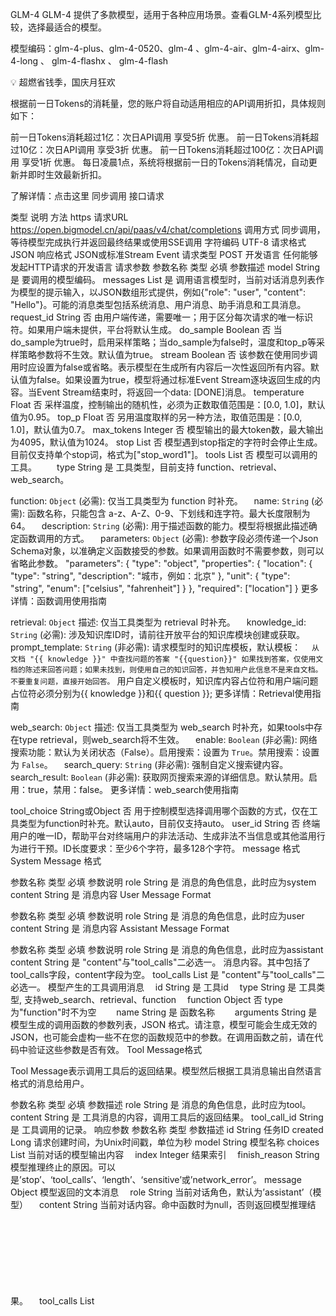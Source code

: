 GLM-4
GLM-4 提供了多款模型，适用于各种应用场景。查看GLM-4系列模型比较，选择最适合的模型。

模型编码：glm-4-plus、glm-4-0520、glm-4 、glm-4-air、glm-4-airx、glm-4-long 、 glm-4-flashx 、 glm-4-flash


💡 超燃省钱季，国庆月狂欢

根据前一日Tokens的消耗量，您的账户将自动适用相应的API调用折扣，具体规则如下：

前一日Tokens消耗超过1亿：次日API调用 享受5折 优惠。
前一日Tokens消耗超过10亿：次日API调用 享受3折 优惠。
前一日Tokens消耗超过100亿：次日API调用 享受1折 优惠。
每日凌晨1点，系统将根据前一日的Tokens消耗情况，自动更新并即时生效最新折扣。

了解详情：点击这里
同步调用
接口请求

类型	说明
方法	https
请求URL	https://open.bigmodel.cn/api/paas/v4/chat/completions
调用方式	同步调用，等待模型完成执行并返回最终结果或使用SSE调用
字符编码	UTF-8
请求格式	JSON
响应格式	JSON或标准Stream Event
请求类型	POST
开发语言	任何能够发起HTTP请求的开发语言
请求参数
参数名称	类型	必填	参数描述
model	String	是	要调用的模型编码。
messages	List<Object>	是	调用语言模型时，当前对话消息列表作为模型的提示输入，以JSON数组形式提供，例如{"role": "user", "content": "Hello"}。可能的消息类型包括系统消息、用户消息、助手消息和工具消息。
request_id	String	否	由用户端传递，需要唯一；用于区分每次请求的唯一标识符。如果用户端未提供，平台将默认生成。
do_sample	Boolean	否	当do_sample为true时，启用采样策略；当do_sample为false时，温度和top_p等采样策略参数将不生效。默认值为true。
stream	Boolean	否	该参数在使用同步调用时应设置为false或省略。表示模型在生成所有内容后一次性返回所有内容。默认值为false。如果设置为true，模型将通过标准Event Stream逐块返回生成的内容。当Event Stream结束时，将返回一个data: [DONE]消息。
temperature	Float	否	采样温度，控制输出的随机性，必须为正数取值范围是：[0.0, 1.0]，默认值为0.95。
top_p	Float	否	另用温度取样的另一种方法，取值范围是：[0.0, 1.0]，默认值为0.7。
max_tokens	Integer	否	模型输出的最大token数，最大输出为4095，默认值为1024。
stop	List	否	模型遇到stop指定的字符时会停止生成。目前仅支持单个stop词，格式为["stop_word1"]。
tools	List	否	模型可以调用的工具。
  type	String	是	工具类型，目前支持 function、retrieval、web_search。

function: `Object` (必需): 仅当工具类型为 function 时补充。
 name: `String` (必需): 函数名称，只能包含 a-z、A-Z、0-9、下划线和连字符。最大长度限制为64。
 description: `String` (必需): 用于描述函数的能力。模型将根据此描述确定函数调用的方式。
 parameters: `Object` (必需): 参数字段必须传递一个Json Schema对象，以准确定义函数接受的参数。如果调用函数时不需要参数，则可以省略此参数。
"parameters": {
  "type": "object",
  "properties": { "location": { 
    "type": "string",
    "description": "城市，例如：北京" 
  }, 
  "unit": { "type": "string", "enum": ["celsius", "fahrenheit"] }
},
"required": ["location"]
}
更多详情：函数调用使用指南

retrieval: `Object`
描述: 仅当工具类型为 retrieval 时补充。
 knowledge_id: `String` (必需): 涉及知识库ID时，请前往开放平台的知识库模块创建或获取。
 prompt_template: `String` (非必需): 请求模型时的知识库模板，默认模板：
 ```从文档 "{{ knowledge }}" 中查找问题的答案 "{{question}}" 如果找到答案，仅使用文档的陈述来回答问题；如果未找到，则使用自己的知识回答，并告知用户此信息不是来自文档。不要重复问题，直接开始回答。```
用户自定义模板时，知识库内容占位符和用户端问题占位符必须分别为{{ knowledge }}和{{ question }};
更多详情：Retrieval使用指南

web_search: `Object`
描述: 仅当工具类型为 web_search 时补充，如果tools中存在type retrieval，则web_search将不生效。
 enable: `Boolean` (非必需): 网络搜索功能：默认为关闭状态（False）。启用搜索：设置为 `True`。禁用搜索：设置为 `False`。
 search_query: `String` (非必需): 强制自定义搜索键内容。
 search_result: `Boolean` (非必需): 获取网页搜索来源的详细信息。默认禁用。启用：true，禁用：false。
更多详情：web_search使用指南

tool_choice	String或Object	否	用于控制模型选择调用哪个函数的方式，仅在工具类型为function时补充。默认auto，目前仅支持auto。
user_id	String	否	终端用户的唯一ID，帮助平台对终端用户的非法活动、生成非法不当信息或其他滥用行为进行干预。ID长度要求：至少6个字符，最多128个字符。
message 格式
System Message 格式

参数名称	类型	必填	参数说明
role	String	是	消息的角色信息，此时应为system
content	String	是	消息内容
User Message Format

参数名称	类型	必填	参数说明
role	String	是	消息的角色信息，此时应为user
content	String	是	消息内容
Assistant Message Format

参数名称	类型	必填	参数说明
role	String	是	消息的角色信息，此时应为assistant
content	String	是	"content"与"tool_calls"二必选一。
消息内容。其中包括了tool_calls字段，content字段为空。
tool_calls	List	是	"content"与"tool_calls"二必选一。
模型产生的工具调用消息
 id	String	是	工具id
 type	String	是	工具类型, 支持web_search、retrieval、function
 function	Object	否	type为"function"时不为空
  name	String	是	函数名称
  arguments	String	是	模型生成的调用函数的参数列表，JSON 格式。请注意，模型可能会生成无效的JSON，也可能会虚构一些不在您的函数规范中的参数。在调用函数之前，请在代码中验证这些参数是否有效。
Tool Message格式

Tool Message表示调用工具后的返回结果。模型然后根据工具消息输出自然语言格式的消息给用户。

参数名称	类型	必填	参数描述
role	String	是	消息的角色信息，此时应为tool。
content	String	是	工具消息的内容，调用工具后的返回结果。
tool_call_id	String	是	工具调用的记录。
响应参数
参数名称	类型	参数描述
id	String	任务ID
created	Long	请求创建时间，为Unix时间戳，单位为秒
model	String	模型名称
choices	List	当前对话的模型输出内容
 index	Integer	结果索引
 finish_reason	String	模型推理终止的原因。可以是’stop’、‘tool_calls’、‘length’、‘sensitive’或’network_error’。
message	Object	模型返回的文本消息
 role	String	当前对话角色，默认为’assistant’（模型）
 content	String	当前对话内容。命中函数时为null，否则返回模型推理结果。
 tool_calls	List<Object>	模型生成的应调用的函数名称和参数。
  function	Object	包含模型生成的函数名称和JSON格式的参数。
   name	String	模型生成的函数名称。
   arguments	Object	模型生成的函数调用参数的JSON格式。调用函数前请验证参数。
  id	String	命中函数的唯一标识符。
  type	String	模型调用的工具类型，目前仅支持’function’。
usage	Object	模型调用结束时返回的token使用统计。
 prompt_tokens	Integer	用户输入的token数量
 completion_tokens	Integer	模型输出的token数量
 total_tokens	Integer	总token数量
web_search	List	返回与网页搜索相关的信息。icon
 icon	String	来源网站的图标
 title	String	搜索结果的标题
 link	String	搜索结果的网页链接
 media	String	搜索结果网页的媒体来源名称
 content	String	搜索结果网页引用的文本内容
请求示例
from zhipuai import ZhipuAI
client = ZhipuAI(api_key="")  # 请填写您自己的APIKey
response = client.chat.completions.create(
    model="glm-4",  # 请填写您要调用的模型名称
    messages=[
        {"role": "user", "content": "作为一名营销专家，请为我的产品创作一个吸引人的口号"},
        {"role": "assistant", "content": "当然，要创作一个吸引人的口号，请告诉我一些关于您产品的信息"},
        {"role": "user", "content": "智谱AI开放平台"},
        {"role": "assistant", "content": "点燃未来，智谱AI绘制无限，让创新触手可及！"},
        {"role": "user", "content": "创作一个更精准且吸引人的口号"}
    ],
)
print(response.choices[0].message)
响应示例

{
  "created": 1703487403,
  "id": "8239375684858666781",
  "model": "glm-4",
  "request_id": "8239375684858666781",
  "choices": [
      {
          "finish_reason": "stop",
          "index": 0,
          "message": {
              "content": "以AI绘蓝图 — 智谱AI，让创新的每一刻成为可能。",
              "role": "assistant"
          }
      }
  ],
  "usage": {
      "completion_tokens": 217,
      "prompt_tokens": 31,
      "total_tokens": 248
  }
}
流式输出
响应参数
参数名称	类型	参数描述
id	String	智谱AI开放平台生成的任务序号，调用请求结果接口时请使用此序号
created	Long	请求创建时间，为Unix时间戳，单位为秒
choices	List	当前对话的模型输出内容
 index	Integer	结果索引
 finish_reason	String	模型推理终止的原因。'stop’表示自然结束或触发stop词，'tool_calls’表示模型命中函数，'length’表示达到token长度限制，'sensitive’表示内容被安全审核接口拦截（用户应判断并决定是否撤回公开内容），'network_error’表示模型推理异常。
 delta	Object	模型增量返回的文本信息
 role	String	当前对话角色，默认为’assistant’（模型）
 content	String	当前对话内容。命中函数时为null，否则返回模型推理结果。
 tool_calls	List	模型生成的应调用的函数名称和参数。
  function	Object	包含模型生成的函数名称和JSON格式的参数。
   name	String	模型生成的函数名称。
   arguments	Object	模型生成的函数调用参数的JSON格式。调用函数前请验证参数。
  id	String	命中函数的唯一标识符。
  type	String	模型调用的工具类型，目前仅支持’function’。
usage	Object	模型调用结束时返回的token使用统计。
 prompt_tokens	Integer	用户输入的token数量
 completion_tokens  	Integer	模型输出的token数量
 total_tokens	Integer	总token数量
web_search	List	返回与网页搜索相关的信息。icon
 icon	String	来源网站的图标
 title	String	搜索结果的标题
 link	String	搜索结果的网页链接
 media	String	搜索结果网页的媒体来源名称
 content	String	搜索结果网页引用的文本内容
请求示例
我们已经升级到最新的模型GLM-4和GLM-3-Turbo，支持系统提示、函数调用、检索、Web_Search等新功能。要使用这些新功能，需要升级到最新版本的Python SDK。如果您安装了旧版本的SDK，请更新到最新版本。

pip install --upgrade zhipuai
from zhipuai import ZhipuAI
client = ZhipuAI(api_key="")  # 请填写您自己的APIKey
response = client.chat.completions.create(
    model="glm-4",  # 请填写您要调用的模型名称
    messages=[
        {"role": "system", "content": "你是一个乐于回答各种问题的小助手，你的任务是提供专业、准确、有洞察力的建议。"},
        {"role": "user", "content": "我对太阳系的行星非常感兴趣，尤其是土星。请提供关于土星的基本信息，包括它的大小、组成、环系统以及任何独特的天文现象。"},
    ],
    stream=True,
)
for chunk in response:
    print(chunk.choices[0].delta)
响应示例:

data: {"id":"8313807536837492492","created":1706092316,"model":"glm-4","choices":[{"index":0,"delta":{"role":"assistant","content":"土"}}]}
data: {"id":"8313807536837492492","created":1706092316,"model":"glm-4","choices":[{"index":0,"delta":{"role":"assistant","content":"星"}}]}
....
data: {"id":"8313807536837492492","created":1706092316,"model":"glm-4","choices":[{"index":0,"delta":{"role":"assistant","content":"，"}}]}
data: {"id":"8313807536837492492","created":1706092316,"model":"glm-4","choices":[{"index":0,"delta":{"role":"assistant","content":"主要由"}}]}
data: {"id":"8313807536837492492","created":1706092316,"model":"glm-4","choices":[{"index":0,"finish_reason":"length","delta":{"role":"assistant","content":""}}],"usage":{"prompt_tokens":60,"completion_tokens":100,"total_tokens":160}}
data: [DONE]
函数调用
请求示例
from zhipuai import ZhipuAI

client = ZhipuAI(api_key="") # 请填写您自己的APIKey

tools = [
    {
        "type": "function",
        "function": {
            "name": "query_train_info",
            "description": "根据用户提供的信息查询火车时刻",
            "parameters": {
                "type": "object",
                "properties": {
                    "departure": {
                        "type": "string",
                        "description": "出发城市或车站",
                    },
                    "destination": {
                        "type": "string",
                        "description": "目的地城市或车站",
                    },
                    "date": {
                        "type": "string",
                        "description": "要查询的火车日期",
                    },
                },
                "required": ["departure", "destination", "date"],
            },
        }
    }
]
messages = [
    {
        "role": "user",
        "content": "你能帮我查一下2024年1月1日从北京南站到上海的火车票吗？"
    }
]
response = client.chat.completions.create(
    model="glm-4", # 请填写您要调用的模型名称
    messages=messages,
    tools=tools,
    tool_choice="auto",
)
print(response.choices[0].message)
响应示例

{
  "id": "8231168139794583938",
  "model": "glm-4",
  "request_id": "8231168139794583938",
  "created": 1703490288,
  "choices": [
      {
          "finish_reason": "tool_calls",
          "index": 0,
          "message": {
              "role": "assistant",
              "tool_calls": [
                  {
                      "id": "call_8231168139794583938",
                      "index": 0,
                      "type": "function",
                      "function": {
                          "arguments": '{"date": "2024-01-01","departure": "北京南站","destination": "上海"}',
                          "name": "query_train_info"
                      }
                  }
              ]
          }
      }
  ],
  "usage": {
      "completion_tokens": 31,
      "prompt_tokens": 120,
      "total_tokens": 151
  }
}
异步调用
接口请求

类型	说明
传输方式	HTTPS
请求URL	https://open.bigmodel.cn/api/paas/v4/async/chat/completions
调用方式	异步，结果必须通过查询接口获取
字符编码	UTF-8
请求格式	JSON
响应格式	JSON
HTTP方法	POST
开发语言	任何能够发起HTTP请求的开发语言
请求参数
请求参数与同步API调用相同。

响应参数
参数名称	类型	描述
request_id	String	请求发起时客户端提交的任务号或平台生成的任务号。
id	String	智谱AI开放平台生成的任务序号，查询结果时使用此序号。
model	String	API请求时调用的模型名称。
task_status	string	请求的处理状态：PROCESSING（处理中），SUCCESS（成功），FAIL（失败）。此状态必须查询才能确定结果。
调用示例
from zhipuai import ZhipuAI

client = ZhipuAI(api_key="") # 请填写您自己的APIKey
response = client.chat.asyncCompletions.create(
    model="glm-4",  # 请填写您要调用的模型名称
    messages=[
        {
            "role": "user",
            "content": "
作为童话之王，请以始终保持一颗善良的心为主题，写一篇简短的童话故事。故事应能激发孩子们的学习兴趣和想象力，同时帮助他们更好地理解和接受故事中蕴含的道德和价值观。"
        }
    ],
)
print(response)
响应示例

id='123456789' request_id='654321' model='glm-4' task_status='PROCESSING'
任务结果查询
接口请求

类型	说明
传输方式	https
请求URL	https://open.bigmodel.cn/api/paas/v4/async-result/{id}
调用方式	同步调用，等待模型完全执行并返回最终结果
字符编码	UTF-8
请求格式	JSON
响应格式	JSON
HTTP方法	GET
开发语言	同步调用，等待模型完全执行并返回最终结果
请求参数
参数名称	类型	必填	描述
id	String	是	任务id
响应参数
参数名称	类型	描述
model	String	模型名称
 choices	List	当前对话模型输出内容，目前仅返回一个
  index	Integer	结果索引
  finish_reason	String	模型推理终止的原因。"stop"表示自然结束或触发stop词，"length"表示达到token长度限制。
 message	Object	模型返回的文本消息
 role	String	当前对话角色，目前默认为assistant（模型）
 content	String	当前对话内容
 tool_calls	List	模型生成的应调用的函数名称和参数。
 function	Object	
  name	String	模型生成的应调用的函数名称。
  arguments	String	模型生成的函数调用参数的JSON格式。注意，模型生成的JSON不一定有效，可能包含函数模式中未定义的参数。在调用函数前，请在你的代码中验证参数。
 id	String	命中函数的唯一标识符。
 type	String	模型调用的工具类型，目前仅支持’function’。"
task_status	String	处理状态：PROCESSING（处理中），SUCCESS（成功），FAIL（失败）
request_id	String	客户端请求时提交的任务号或平台生成的任务号
id	String	智谱AI开放平台生成的任务序号，调用请求结果接口时使用此序号
usage	Object	本次模型调用的token统计
 prompt_tokens	int	用户输入的token数量
 completion_tokens	int	模型输出的token数量
 total_tokens	int	总token数量
请求示例
import time
from zhipuai import ZhipuAI

client = ZhipuAI(api_key="") # 请填写您自己的APIKey

response = client.chat.asyncCompletions.create(
    model="glm-4",  # 请填写您要调用的模型名称
    messages=[
        {
            "role": "user",
            "content": "
作为童话之王，请以始终保持一颗善良的心为主题，写一篇简短的童话故事。故事应能激发孩子们的学习兴趣和想象力，同时帮助他们更好地理解和接受故事中蕴含的道德和价值观。"
        }
    ],
)
task_id = response.id
task_status = ''
get_cnt = 0

while task_status != 'SUCCESS' and task_status != 'FAILED' and get_cnt <= 40:
    result_response = client.chat.asyncCompletions.retrieve_completion_result(id=task_id)
    print(result_response)
    task_status = result_response.task_status

    time.sleep(2)
    get_cnt += 1
    
响应示例:

{"id":"123456789","request_id":"123123123","model":null,"task_status":"PROCESSING"}
{"id":"123456789","request_id":"123123123","model":null,"task_status":"PROCESSING"}

... ...

{"id":"123456789","request_id":"123123123","model":null,"task_status":"PROCESSING"}
{
    "id": "123456789",
    "request_id": "123123123",
    "model": "glm-4",
    "task_status": "SUCCESS",
    "choices": [
        {
            "index": 0,
            "finish_reason": "stop",
            "message": {
                "content": "从前，有一个美丽的村庄，那里的孩子们都喜欢一起玩耍、学习和探索。其中有一个小男孩叫小明，他有一颗善良的心，总是乐于帮助别人。

一天，小明在森林里发现了一只翅膀受伤的小鸟，无法飞翔。小明心疼这只小鸟，便把它带回家，用温暖和爱心照顾它。在小明的细心照料下，小鸟的翅膀渐渐康复，开始在房间里飞来飞去。

看到小鸟奇迹般的康复，小明对鸟类产生了浓厚的兴趣，想要了解更多关于鸟类的知识。他开始阅读有关鸟类的书籍，学习它们的习性和生活方式。通过学习，小明对鸟类有了深刻的了解，他和那只小鸟也建立了深厚的友谊。

一天，小明在森林里散步时，发现了一只被困在猎人陷阱里的小兔子。小明毫不犹豫地救出了小兔子。小兔子感激地看着小明，并告诉他森林里有一个神秘的宝藏——一颗能实现愿望的魔法宝石。

充满好奇心的小明决定去寻找这颗宝石。他带着小鸟和小兔子踏上了冒险之旅。在旅途中，他们遇到了许多挑战，但小明始终保持着善良的心，勇敢地面对每一个困难。他不仅学会了如何与森林里的动物相处，还学会了许多生存技能。

经过一段时间的努力，小明终于找到了那颗魔法宝石。宝石发出耀眼的光芒，将小明和他的朋友们带到了一个美丽的世界。在那里，他们遇到了一位智慧的老人，老人告诉小明，宝石的力量来自于一个人的善良之心。只有拥有善良之心的人才能激活宝石的力量，实现自己的愿望。

小明明白了这个道理，感谢了老人，带着宝石回到了现实世界。他用宝石的力量帮助他人，让村庄变得更加美好。小明成为了村庄里的榜样，通过他的行动，孩子们明白了始终保持一颗善良的心的重要性。

从此以后，小明和村民们幸福地生活在一起。听过小明故事的孩子们明白了善良之心的重要性。他们以小明为榜样，努力成为一个有爱心、有责任感的人。在这个过程中，他们的学习兴趣和想象力也被激发，成长为优秀的孩子。

这个故事告诉我们，始终保持一颗善良的心，用我们的行动去影响周围的人。只有拥有善良之心的人，才能解锁自己的潜力，实现梦想。让我们都努力成为一个有善良之心的人。",
                "role": "assistant",
                "tool_calls": null
            }
        }
    ],
    "usage": {
        "prompt_tokens": 52,
        "completion_tokens": 470,
        "total_tokens": 522
    }
}


